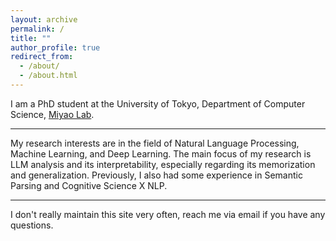 ```yaml
---
layout: archive
permalink: /
title: ""
author_profile: true
redirect_from: 
  - /about/
  - /about.html
---
```




I am a PhD student at the University of Tokyo, Department of Computer Science, [Miyao Lab](https://mynlp.is.s.u-tokyo.ac.jp/ja/index).  

---

My research interests are in the field of Natural Language Processing, Machine Learning, and Deep Learning. 
The main focus of my research is LLM analysis and its interpretability, especially regarding its memorization and generalization. Previously, I also had some experience in Semantic Parsing and Cognitive Science X NLP.  

---

I don't really maintain this site very often, reach me via email if you have any questions.





